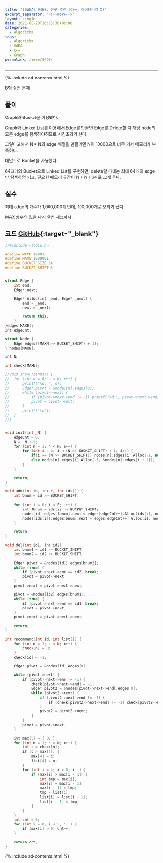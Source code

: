 ```yaml
---
title: "[SWEA] 9468. 친구 추천 (C++, 라이브러리 X)"
excerpt_separator: "<!--more-->"
layout: single
date: 2021-08-20T16:25:30+09:00
categories:
  - Algorithm
tags:
  - Algorithm
  - SWEA
  - C++
  - Graph
permalink: /swea/9468/
---
```

---
{% include ad-contents.html %}

B형 실전 문제


## 풀이

Graph와 Bucket을 이용했다.

Graph와 Linked List를 이용해서 Edge를 만들면 Edge를 Delete할 때 해당 node의 모든 edge를 탐색하야하므로 시간초과가 난다.

그렇다고해서 N * N의 edge 배열을 만들기엔 N이 10000으로 너무 커서 메모리가 부족하다.

대안으로 Bucket을 사용했다.

64크기의 Bucket으로 Linked List를 구현하면, delete할 때에는 최대 64개의 edge만 탐색하면 되고, 필요한 메모리 공간이 N * N / 64 로 크게 준다.

## 실수

최대 edge의 개수가 1,000,000개 인데, 100,000개로 오타가 났다.

MAX 상수의 값을 다시 한번 체크하자.

<!--more-->

## 코드 [GitHub](https://github.com/unionyy/samsung-algorithm-21/blob/main/practice/recommend/solution.cpp){:target="_blank"}

```cpp
//#include <stdio.h>

#define MAXN 10001
#define MAXE 1000001
#define BUCKET_SIZE 64
#define BUCKET_SHIFT 6


struct Edge {
	int end;
	Edge* next;

	Edge* Alloc(int _end, Edge* _next) {
		end = _end;
		next = _next;

		return this;
	}
}edges[MAXE];
int edgeCnt;

struct Node {
	Edge edges[(MAXN >> BUCKET_SHIFT) + 1];
} nodes[MAXN];

int N;

int check[MAXN];

//void showFriends() {
//	for (int n = 0; n < N; n++) {
//		printf("%d: ", n);
//		Edge* pivot = &nodes[n].edges[0];
//		while (pivot->next) {
//			if (pivot->next->end != -1) printf("%d ", pivot->next->end);
//			pivot = pivot->next;
//		}
//		printf("\n");
//	}
//}


void init(int _N) {
	edgeCnt = 0;
	N = _N + 1;
	for (int n = 1; n < N; n++) {
		for (int i = 0; i < (N >> BUCKET_SHIFT) + 1; i++) {
			if(i == (N >> BUCKET_SHIFT)) nodes[n].edges[i].Alloc(-1, nullptr);
			else nodes[n].edges[i].Alloc(-1, &nodes[n].edges[i + 1]);
		}
	}

	return;
}

void add(int id, int F, int ids[]) {
	int bnum = id >> BUCKET_SHIFT;
	
	for (int i = 0; i < F; i++) {
		int fbnum = ids[i] >> BUCKET_SHIFT;
		nodes[id].edges[fbnum].next = edges[edgeCnt++].Alloc(ids[i], nodes[id].edges[fbnum].next);
		nodes[ids[i]].edges[bnum].next = edges[edgeCnt++].Alloc(id, nodes[ids[i]].edges[bnum].next);
	}

	return;
}

void del(int id1, int id2) {
	int bnum1 = id1 >> BUCKET_SHIFT;
	int bnum2 = id2 >> BUCKET_SHIFT;

	Edge* pivot = &nodes[id1].edges[bnum2];
	while (true) {
		if (pivot->next->end == id2) break;
		pivot = pivot->next;
	}
	pivot->next = pivot->next->next;

	pivot = &nodes[id2].edges[bnum1];
	while (true) {
		if (pivot->next->end == id1) break;
		pivot = pivot->next;
	}
	pivot->next = pivot->next->next;

	return;
}

int recommend(int id, int list[]) {
	for (int n = 1; n < N; n++) {
		check[n] = 0;
	}
	check[id] = -1;

	Edge* pivot = &nodes[id].edges[0];

	while (pivot->next) {
		if (pivot->next->end != -1) {
			check[pivot->next->end] = -1;
			Edge* pivot2 = &nodes[pivot->next->end].edges[0];
			while (pivot2->next) {
				if (pivot2->next->end != -1) {
					if (check[pivot2->next->end] != -1) check[pivot2->next->end]++;
				}
				pivot2 = pivot2->next;
			}
		}
		pivot = pivot->next;
	}

	int max[5] = { 0, };
	for (int n = 1; n < N; n++) {
		int c = check[n];
		if (c > max[4]) { 
			max[4] = c;
			list[4] = n;
		}
		for (int i = 4; i > 0; i--) {
			if (max[i] > max[i - 1]) {
				int tmp = max[i];
				max[i] = max[i - 1];
				max[i - 1] = tmp;
				tmp = list[i];
				list[i] = list[i - 1];
				list[i - 1] = tmp;
			}
		}
	}
	int cnt = 0;
	for (int i = 0; i < 5; i++) {
		if (max[i] > 0) cnt++;
	}

	return cnt;
}
```

{% include ad-contents.html %}